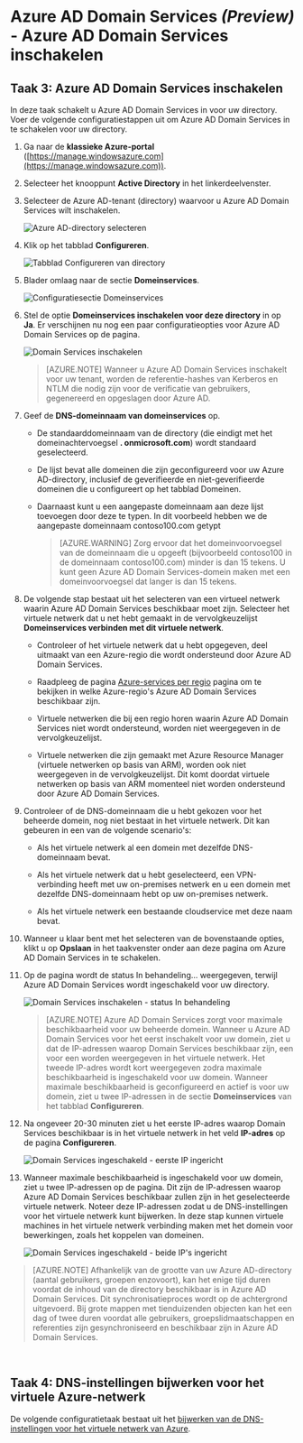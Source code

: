 <properties
    pageTitle="Azure AD Domain Services: Azure AD Domain Services inschakelen | Microsoft Azure"
    description="Aan de slag met Azure Active Directory Domain Services (Preview)"
    services="active-directory-ds"
    documentationCenter=""
    authors="mahesh-unnikrishnan"
    manager="stevenpo"
    editor="curtand"/>

<tags
    ms.service="active-directory-ds"
    ms.workload="identity"
    ms.tgt_pltfrm="na"
    ms.devlang="na"
    ms.topic="get-started-article"
    ms.date="07/06/2016"
    ms.author="maheshu"/>

# Azure AD Domain Services *(Preview)* - Azure AD Domain Services inschakelen

## Taak 3: Azure AD Domain Services inschakelen
In deze taak schakelt u Azure AD Domain Services in voor uw directory. Voer de volgende configuratiestappen uit om Azure AD Domain Services in te schakelen voor uw directory.

1. Ga naar de **klassieke Azure-portal** ([https://manage.windowsazure.com](https://manage.windowsazure.com)).

2. Selecteer het knooppunt **Active Directory** in het linkerdeelvenster.

3. Selecteer de Azure AD-tenant (directory) waarvoor u Azure AD Domain Services wilt inschakelen.

    ![Azure AD-directory selecteren](./media/active-directory-domain-services-getting-started/select-aad-directory.png)

4. Klik op het tabblad **Configureren**.

    ![Tabblad Configureren van directory](./media/active-directory-domain-services-getting-started/configure-tab.png)

5. Blader omlaag naar de sectie **Domeinservices**.

    ![Configuratiesectie Domeinservices](./media/active-directory-domain-services-getting-started/domain-services-configuration.png)

6. Stel de optie **Domeinservices inschakelen voor deze directory** in op **Ja**. Er verschijnen nu nog een paar configuratieopties voor Azure AD Domain Services op de pagina.

    ![Domain Services inschakelen](./media/active-directory-domain-services-getting-started/enable-domain-services.png)

    > [AZURE.NOTE] Wanneer u Azure AD Domain Services inschakelt voor uw tenant, worden de referentie-hashes van Kerberos en NTLM die nodig zijn voor de verificatie van gebruikers, gegenereerd en opgeslagen door Azure AD.

7. Geef de **DNS-domeinnaam van domeinservices** op.

   - De standaarddomeinnaam van de directory (die eindigt met het domeinachtervoegsel **. onmicrosoft.com**) wordt standaard geselecteerd.

   - De lijst bevat alle domeinen die zijn geconfigureerd voor uw Azure AD-directory, inclusief de geverifieerde en niet-geverifieerde domeinen die u configureert op het tabblad Domeinen.

   - Daarnaast kunt u een aangepaste domeinnaam aan deze lijst toevoegen door deze te typen. In dit voorbeeld hebben we de aangepaste domeinnaam contoso100.com getypt

     > [AZURE.WARNING] Zorg ervoor dat het domeinvoorvoegsel van de domeinnaam die u opgeeft (bijvoorbeeld contoso100 in de domeinnaam contoso100.com) minder is dan 15 tekens. U kunt geen Azure AD Domain Services-domein maken met een domeinvoorvoegsel dat langer is dan 15 tekens.

8. De volgende stap bestaat uit het selecteren van een virtueel netwerk waarin Azure AD Domain Services beschikbaar moet zijn. Selecteer het virtuele netwerk dat u net hebt gemaakt in de vervolgkeuzelijst **Domeinservices verbinden met dit virtuele netwerk**.

   - Controleer of het virtuele netwerk dat u hebt opgegeven, deel uitmaakt van een Azure-regio die wordt ondersteund door Azure AD Domain Services.

   - Raadpleeg de pagina [Azure-services per regio](https://azure.microsoft.com/regions/#services/) pagina om te bekijken in welke Azure-regio's Azure AD Domain Services beschikbaar zijn.

   - Virtuele netwerken die bij een regio horen waarin Azure AD Domain Services niet wordt ondersteund, worden niet weergegeven in de vervolgkeuzelijst.

   - Virtuele netwerken die zijn gemaakt met Azure Resource Manager (virtuele netwerken op basis van ARM), worden ook niet weergegeven in de vervolgkeuzelijst. Dit komt doordat virtuele netwerken op basis van ARM momenteel niet worden ondersteund door Azure AD Domain Services.

9. Controleer of de DNS-domeinnaam die u hebt gekozen voor het beheerde domein, nog niet bestaat in het virtuele netwerk. Dit kan gebeuren in een van de volgende scenario's:

   - Als het virtuele netwerk al een domein met dezelfde DNS-domeinnaam bevat.

   - Als het virtuele netwerk dat u hebt geselecteerd, een VPN-verbinding heeft met uw on-premises netwerk en u een domein met dezelfde DNS-domeinnaam hebt op uw on-premises netwerk.

   - Als het virtuele netwerk een bestaande cloudservice met deze naam bevat.

10. Wanneer u klaar bent met het selecteren van de bovenstaande opties, klikt u op **Opslaan** in het taakvenster onder aan deze pagina om Azure AD Domain Services in te schakelen.

11. Op de pagina wordt de status In behandeling... weergegeven, terwijl Azure AD Domain Services wordt ingeschakeld voor uw directory.

    ![Domain Services inschakelen - status In behandeling](./media/active-directory-domain-services-getting-started/enable-domain-services-pendingstate.png)

    > [AZURE.NOTE] Azure AD Domain Services zorgt voor maximale beschikbaarheid voor uw beheerde domein. Wanneer u Azure AD Domain Services voor het eerst inschakelt voor uw domein, ziet u dat de IP-adressen waarop Domain Services beschikbaar zijn, een voor een worden weergegeven in het virtuele netwerk. Het tweede IP-adres wordt kort weergegeven zodra maximale beschikbaarheid is ingeschakeld voor uw domein. Wanneer maximale beschikbaarheid is geconfigureerd en actief is voor uw domein, ziet u twee IP-adressen in de sectie **Domeinservices** van het tabblad **Configureren**.

12. Na ongeveer 20-30 minuten ziet u het eerste IP-adres waarop Domain Services beschikbaar is in het virtuele netwerk in het veld **IP-adres** op de pagina **Configureren**.

    ![Domain Services ingeschakeld - eerste IP ingericht](./media/active-directory-domain-services-getting-started/domain-services-enabled-firstdc-available.png)

13. Wanneer maximale beschikbaarheid is ingeschakeld voor uw domein, ziet u twee IP-adressen op de pagina. Dit zijn de IP-adressen waarop Azure AD Domain Services beschikbaar zullen zijn in het geselecteerde virtuele netwerk. Noteer deze IP-adressen zodat u de DNS-instellingen voor het virtuele netwerk kunt bijwerken. In deze stap kunnen virtuele machines in het virtuele netwerk verbinding maken met het domein voor bewerkingen, zoals het koppelen van domeinen.

    ![Domain Services ingeschakeld - beide IP's ingericht](./media/active-directory-domain-services-getting-started/domain-services-enabled-bothdcs-available.png)

> [AZURE.NOTE] Afhankelijk van de grootte van uw Azure AD-directory (aantal gebruikers, groepen enzovoort), kan het enige tijd duren voordat de inhoud van de directory beschikbaar is in Azure AD Domain Services. Dit synchronisatieproces wordt op de achtergrond uitgevoerd. Bij grote mappen met tienduizenden objecten kan het een dag of twee duren voordat alle gebruikers, groepslidmaatschappen en referenties zijn gesynchroniseerd en beschikbaar zijn in Azure AD Domain Services.

<br>

## Taak 4: DNS-instellingen bijwerken voor het virtuele Azure-netwerk
De volgende configuratietaak bestaat uit het [bijwerken van de DNS-instellingen voor het virtuele netwerk van Azure](active-directory-ds-getting-started-dns.md).



<!--HONumber=ago16_HO4-->


